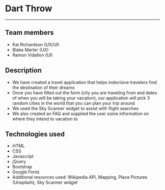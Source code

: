 <h1> Dart Throw </h1>
<hr>

<h2> Team members </h2>
<ul>
  <li> Kai Richardson (UX/UI) </li>
  <li> Blake Marter (UX) </li>
  <li> Ramon Vidallon (UI) </li> 
 </ul>
 
 <h2> Description </h2>
 <ul>
  <li> We have created a travel application that helps indecisive travelers find the destination of their dreams</li>
  <li> Once you have filled out the form (city you are traveling from and dates of when you will be taking your vacation), our application will pick 3 random cities in the world that you can plan your trip around </li>
  <li> We used the Sky Scanner widget to assist with flight searches </li>
  <li> We also created an FAQ and supplied the user some information on where they intend to vacation to </li>
  </ul>
  
  <h2> Technologies used </h2>
  <ul>
  <li> HTML </li>
  <li> CSS </li>
  <li> Javascript </li>
  <li> jQuery </li>
  <li> Bootstrap </li>
  <li> Google Fonts </li>
  <li> Additional resources used: Wikipedia API, Mapping, Place Pictures (Unsplash), Sky Scanner widget

